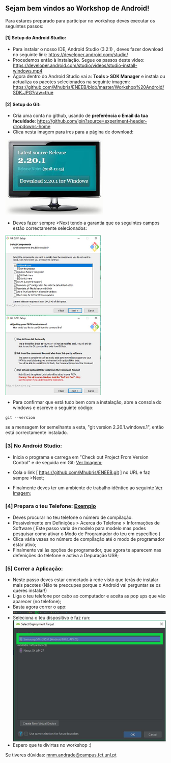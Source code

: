 ## Sejam bem vindos ao Workshop de Android!

Para estares preparado para participar no workshop deves executar os seguintes passos:
#### [1] Setup do Android Studio:
* Para instalar o nosso IDE, Android Studio (3.2.1) , deves fazer download no seguinte link: https://developer.android.com/studio/
* Procedemos então à instalação. Segue os passos deste video: https://developer.android.com/studio/videos/studio-install-windows.mp4
* Agora dentro do Android Studio vai a: **Tools > SDK Manager** e instala ou actualiza os pacotes selecionados na seguinte imagem:
https://github.com/Mhubris/ENEEB/blob/master/Workshop%20Android/SDK.JPG?raw=true

#### [2] Setup do Git:
* Cria uma conta no github, usando de **preferência o Email da tua faculdade**: https://github.com/join?source=experiment-header-dropdowns-home 
* Clica nesta imagem para ires para a página de download:

[![Git](https://github.com/Mhubris/ENEEB/blob/master/Workshop%20Android/git_1.JPG?raw=true)](https://git-scm.com/downloads)

* Deves fazer sempre >Next tendo a garantia que os seguintes campos estão correctamente selecionados:
<img align="left" width="300" height="250" src="https://github.com/Mhubris/ENEEB/blob/master/Workshop%20Android/git_2.JPG?raw=true">
<img align="center" width="300" height="250" src="https://github.com/Mhubris/ENEEB/blob/master/Workshop%20Android/git_3.JPG?raw=true">

* Para confirmar que está tudo bem com a instalação, abre a consola do windows e escreve o seguinte código:
```
git --version
```
se a mensagem for semelhante a esta, "git version 2.20.1.windows.1", então está correctamente instalado.
### [3] No Android Studio:
* Inicia o programa e carrega em "Check out Project From Version Control" e de seguida em Git: [Ver Imagem](https://github.com/Mhubris/ENEEB/blob/master/Workshop%20Android/android_1.png?raw=true);

* Cola o link [ https://github.com/Mhubris/ENEEB.git ] no URL e faz sempre >Next;

* Finalmente deves ter um ambiente de trabalho idêntico ao seguinte [Ver Imagem](https://github.com/Mhubris/ENEEB/blob/master/Workshop%20Android/env_1.JPG?raw=true);

### [4] Prepara o teu Telefone: [Exemplo](https://www.greenbot.com/article/2457986/android/how-to-enable-developer-options-on-your-android-phone-or-tablet.html)
* Deves procurar no teu telefone o número de compilação.
* Possivelmente em Definições > Acerca do Telefone > Informações de Software ( Este passo varia de modelo para modelo mas podes pesquisar como ativar o Modo de Programador do teu em específico )
* Clica vária vezes no número de compilação até o modo de programador estar ativo;
* Finalmente vai às opções de programador, que agora te aparecem nas defenições do telefone e activa a Depuração USB;

### [5] Correr a Aplicação:
* Neste passo deves estar conectado à rede visto que terás de instalar mais pacotes (Não te preocupes porque o Android vai perguntar se os queres instalar!)
* Liga o teu telefone por cabo ao computador e aceita as pop ups que vão aparecer (no telefone);
* Basta agora correr o app:![run](https://github.com/Mhubris/ENEEB/blob/master/Workshop%20Android/env_2.png?raw=true)
* Seleciona o teu dispositivo e faz run:
![device](https://github.com/Mhubris/ENEEB/blob/master/Workshop%20Android/env_3.png?raw=true)
* Espero que te divirtas no workshop :)

Se tiveres dúvidas:
mnm.andrade@campus.fct.unl.pt
